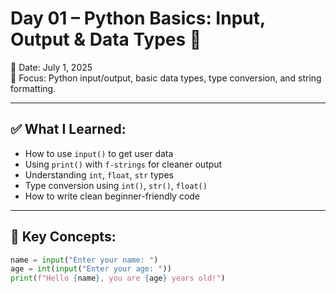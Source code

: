 # Day 01 – Python Basics: Input, Output & Data Types 🐍

📅 Date: July 1, 2025  
🎯 Focus: Python input/output, basic data types, type conversion, and string formatting.

---

## ✅ What I Learned:

- How to use `input()` to get user data
- Using `print()` with `f-strings` for cleaner output
- Understanding `int`, `float`, `str` types
- Type conversion using `int()`, `str()`, `float()`
- How to write clean beginner-friendly code

---

## 🧠 Key Concepts:

```python
name = input("Enter your name: ")
age = int(input("Enter your age: "))
print(f"Hello {name}, you are {age} years old!")
